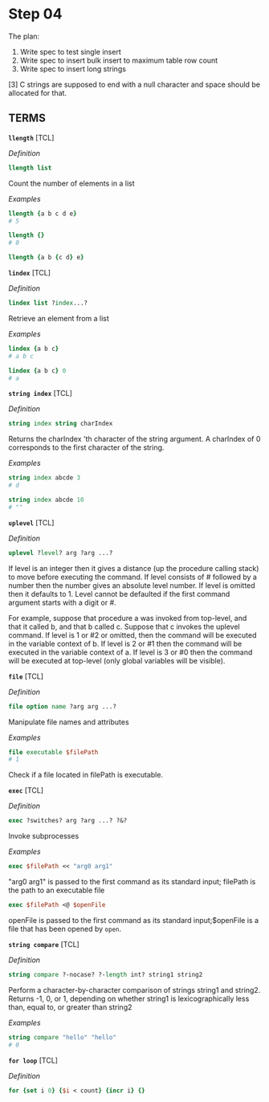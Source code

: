 # Step 04

The plan:
1. Write spec to test single insert
2. Write spec to insert bulk insert to maximum table row count
3. Write spec to insert long strings

[3] C strings are supposed to end with a null character and space should be allocated for that.

## TERMS
**`llength`** [TCL]

*Definition*
```tcl
llength list
```
Count the number of elements in a list

*Examples*
```tcl
llength {a b c d e}
# 5
```
```tcl
llength {}
# 0
```
```tcl
llength {a b {c d} e}
```

**`lindex`** [TCL]

*Definition*
```tcl
lindex list ?index...?
```
Retrieve an element from a list

*Examples*
```tcl
lindex {a b c}
# a b c
```
```tcl
lindex {a b c} 0
# a
```

**`string index`** [TCL]

*Definition*
```tcl
string index string charIndex
```
Returns the charIndex 'th character of the string argument. A charIndex of 0 corresponds to the first character of the string.

*Examples*
```tcl
string index abcde 3
# d
```

```tcl
string index abcde 10
# ""
```

**`uplevel`** [TCL]

*Definition*
```tcl
uplevel ?level? arg ?arg ...?
```
If level is an integer then it gives a distance (up the procedure calling stack) to move before executing the command. If level consists of # followed by a number then the number gives an absolute level number. If level is omitted then it defaults to 1. Level cannot be defaulted if the first command argument starts with a digit or #.

For example, suppose that procedure a was invoked from top-level, and that it called b, and that b called c. Suppose that c invokes the uplevel command. If level is 1 or #2 or omitted, then the command will be executed in the variable context of b. If level is 2 or #1 then the command will be executed in the variable context of a. If level is 3 or #0 then the command will be executed at top-level (only global variables will be visible).

**`file`** [TCL]

*Definition*
```tcl
file option name ?arg arg ...?
```

Manipulate file names and attributes

*Examples*
```tcl
file executable $filePath
# 1
```
Check if a file located in filePath is executable.

**`exec`** [TCL]

*Definition*
```tcl
exec ?switches? arg ?arg ...? ?&?
```

Invoke subprocesses

*Examples*
```tcl
exec $filePath << "arg0 arg1"
```
"arg0 arg1" is passed to the first command as its standard input; filePath is the path to an executable file

```tcl
exec $filePath <@ $openFile
```
openFile is passed to the first command as its standard input;$openFile is a file that has been opened by `open`.

**`string compare`** [TCL]

*Definition*
```tcl
string compare ?-nocase? ?-length int? string1 string2
```
Perform a character-by-character comparison of strings string1 and string2. Returns -1, 0, or 1, depending on whether string1 is lexicographically less than, equal to, or greater than string2

*Examples*
```tcl
string compare "hello" "hello"
# 0
```

**`for loop`** [TCL]

*Definition*
```tcl
for {set i 0} {$i < count} {incr i} {}
```
